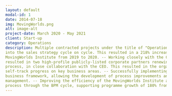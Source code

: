 ```yaml
---
layout: default
modal-id: 1
date: 2014-07-18
img: MovingWorlds.png
alt: image-alt
project-date: March 2020 - May 2021
client: Start-up
category: Operations
description: Multiple contracted projects under the title of "Operations and Knowledge Manager", we achieved the following things -- Analysing Business to Customer (B2C) sales data and presenting dashboards, providing insights
into the sales strategy cycle on cycle. This resulted in a 218% increase in applications for the
MovingWorlds Institute from 2019 to 2020. -- Working closely with the Corporate Programmes team to harvest data and prepare external facing dashboards, in order to track Key Performance Indicators (KPI’s) and programme impact. This
resulted in two high-profile publicly-listed corporate partners renewing existing contracts in 2021. -- Designing and implementing an internal Objective and Key Result (OKR) setting and monitoring
process, in close collaboration with the CEO. This resulted in the organisation being able to
self-track progress on key business areas. -- Successfully implementing Business Process Management (BPM) and Project Management (PM) principles, using a Human Centered Design approach. This resulted in improved structure and
business framework, allowing the development of process improvements and effective project
management. -- Improving the efficiency of the MovingWorlds Institute application and Fellowship onboarding
process through the BPM cycle, supporting programme growth of 180% from 2019 to 2020. -- Researching new tools and methodologies for continuous improvement of business processes. -- Supporting programme growth, specifically the implementation of a Learning Management System in order to support the scalability of the MovingWorlds Institute.
---
```


